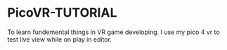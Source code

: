 # PicoVR-TUTORIAL
To learn fundemental things in VR game developing. I use my pico 4 vr to test live view while on play in editor.
